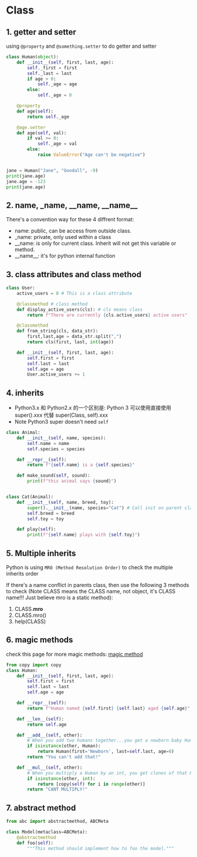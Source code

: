 # Class

## 1. getter and setter

using `@property` and `@something.setter` to do getter and setter

```python
class Human(object):
    def __init__(self, first, last, age):
        self._first = first
        self._last = last
        if age > 0:
            self._age = age
        else:
            self._age = 0

    @property
    def age(self):
        return self._age

    @age.setter
    def age(self, val):
        if val >= 0:
            self._age = val
        else:
            raise ValueError("Age can't be negative")


jane = Human("Jane", "Goodall", -9)
print(jane.age)
jane.age = -123
print(jane.age)
```

## 2. name, \_name, \_\_name, \_\_name\_\_

There's a convention way for these 4 diffrent format:

*   name: public, can be access from outside class.
*   \_name: private, only used within a class
*   \_\_name: is only for current class. Inherit will not get this variable or method.
*   \_\_name\_\_: it's for python internal function

## 3. class attributes and class method

```python
class User:
	active_users = 0 # This is a class attribute

	@classmethod # class method
	def display_active_users(cls): # cls means class
		return f"There are currently {cls.active_users} active users"

	@classmethod
	def from_string(cls, data_str):
		first,last,age = data_str.split(",")
		return cls(first, last, int(age))

	def __init__(self, first, last, age):
		self.first = first
		self.last = last
		self.age = age
		User.active_users += 1
```

## 4. inherits

*   Python3.x 和 Python2.x 的一个区别是: Python 3 可以使用直接使用 super().xxx 代替 super(Class, self).xxx
*   Note Python3 super doesn't need `self`

```python
class Animal:
	def __init__(self, name, species):
		self.name = name
		self.species = species

	def __repr__(self):
		return f"{self.name} is a {self.species}"

	def make_sound(self, sound):
		print(f"this animal says {sound}")


class Cat(Animal):
	def __init__(self, name, breed, toy):
		super().__init__(name, species="Cat") # Call init on parent class
		self.breed = breed
		self.toy = toy

	def play(self):
		print(f"{self.name} plays with {self.toy}")
```

## 5. Multiple inherits

Python is using `MRO (Method Resolution Order)` to check the multiple inherits order

If there's a name conflict in parents class, then use the following 3 methods to check (Note CLASS means the CLASS name, not object, it's CLASS name!!! Just believe mro is a static method):

1.  CLASS.**mro**
2.  CLASS.mro()
3.  help(CLASS) <!--best check-->

## 6. **magic** methods

check this page for more magic methods: [magic method](https://docs.python.org/3/reference/datamodel.html)

```python
from copy import copy
class Human:
	def __init__(self, first, last, age):
		self.first = first
		self.last = last
		self.age = age

	def __repr__(self):
		return f"Human named {self.first} {self.last} aged {self.age}"

	def __len__(self):
		return self.age

	def __add__(self, other):
		# When you add two humans together...you get a newborn baby Human!
		if isinstance(other, Human):
			return Human(first='Newborn', last=self.last, age=0)
		return "You can't add that!"

	def __mul__(self, other):
		# When you multiply a Human by an int, you get clones of that Human!
		if isinstance(other, int):
			return [copy(self) for i in range(other)]
		return "CANT MULTIPLY!"
```

## 7. abstract method

```python
from abc import abstractmethod, ABCMeta

class Model(metaclass=ABCMeta):
    @abstractmethod
    def foo(self):
        """This method should implement how to foo the model."""
```
